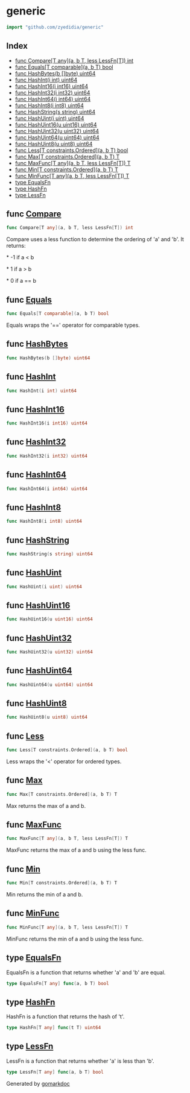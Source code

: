 <!-- Code generated by gomarkdoc. DO NOT EDIT -->

# generic

```go
import "github.com/zyedidia/generic"
```

## Index

- [func Compare[T any](a, b T, less LessFn[T]) int](<#func-compare>)
- [func Equals[T comparable](a, b T) bool](<#func-equals>)
- [func HashBytes(b []byte) uint64](<#func-hashbytes>)
- [func HashInt(i int) uint64](<#func-hashint>)
- [func HashInt16(i int16) uint64](<#func-hashint16>)
- [func HashInt32(i int32) uint64](<#func-hashint32>)
- [func HashInt64(i int64) uint64](<#func-hashint64>)
- [func HashInt8(i int8) uint64](<#func-hashint8>)
- [func HashString(s string) uint64](<#func-hashstring>)
- [func HashUint(i uint) uint64](<#func-hashuint>)
- [func HashUint16(u uint16) uint64](<#func-hashuint16>)
- [func HashUint32(u uint32) uint64](<#func-hashuint32>)
- [func HashUint64(u uint64) uint64](<#func-hashuint64>)
- [func HashUint8(u uint8) uint64](<#func-hashuint8>)
- [func Less[T constraints.Ordered](a, b T) bool](<#func-less>)
- [func Max[T constraints.Ordered](a, b T) T](<#func-max>)
- [func MaxFunc[T any](a, b T, less LessFn[T]) T](<#func-maxfunc>)
- [func Min[T constraints.Ordered](a, b T) T](<#func-min>)
- [func MinFunc[T any](a, b T, less LessFn[T]) T](<#func-minfunc>)
- [type EqualsFn](<#type-equalsfn>)
- [type HashFn](<#type-hashfn>)
- [type LessFn](<#type-lessfn>)


## func [Compare](<https://github.com/zyedidia/generic/blob/master/generic.go#L35>)

```go
func Compare[T any](a, b T, less LessFn[T]) int
```

Compare uses a less function to determine the ordering of 'a' and 'b'\. It returns:

\* \-1 if a \< b

\* 1 if a \> b

\* 0 if a == b

## func [Equals](<https://github.com/zyedidia/generic/blob/master/generic.go#L19>)

```go
func Equals[T comparable](a, b T) bool
```

Equals wraps the '==' operator for comparable types\.

## func [HashBytes](<https://github.com/zyedidia/generic/blob/master/generic.go#L109>)

```go
func HashBytes(b []byte) uint64
```

## func [HashInt](<https://github.com/zyedidia/generic/blob/master/generic.go#L100>)

```go
func HashInt(i int) uint64
```

## func [HashInt16](<https://github.com/zyedidia/generic/blob/master/generic.go#L94>)

```go
func HashInt16(i int16) uint64
```

## func [HashInt32](<https://github.com/zyedidia/generic/blob/master/generic.go#L91>)

```go
func HashInt32(i int32) uint64
```

## func [HashInt64](<https://github.com/zyedidia/generic/blob/master/generic.go#L88>)

```go
func HashInt64(i int64) uint64
```

## func [HashInt8](<https://github.com/zyedidia/generic/blob/master/generic.go#L97>)

```go
func HashInt8(i int8) uint64
```

## func [HashString](<https://github.com/zyedidia/generic/blob/master/generic.go#L106>)

```go
func HashString(s string) uint64
```

## func [HashUint](<https://github.com/zyedidia/generic/blob/master/generic.go#L103>)

```go
func HashUint(i uint) uint64
```

## func [HashUint16](<https://github.com/zyedidia/generic/blob/master/generic.go#L82>)

```go
func HashUint16(u uint16) uint64
```

## func [HashUint32](<https://github.com/zyedidia/generic/blob/master/generic.go#L79>)

```go
func HashUint32(u uint32) uint64
```

## func [HashUint64](<https://github.com/zyedidia/generic/blob/master/generic.go#L76>)

```go
func HashUint64(u uint64) uint64
```

## func [HashUint8](<https://github.com/zyedidia/generic/blob/master/generic.go#L85>)

```go
func HashUint8(u uint8) uint64
```

## func [Less](<https://github.com/zyedidia/generic/blob/master/generic.go#L24>)

```go
func Less[T constraints.Ordered](a, b T) bool
```

Less wraps the '\<' operator for ordered types\.

## func [Max](<https://github.com/zyedidia/generic/blob/master/generic.go#L45>)

```go
func Max[T constraints.Ordered](a, b T) T
```

Max returns the max of a and b\.

## func [MaxFunc](<https://github.com/zyedidia/generic/blob/master/generic.go#L61>)

```go
func MaxFunc[T any](a, b T, less LessFn[T]) T
```

MaxFunc returns the max of a and b using the less func\.

## func [Min](<https://github.com/zyedidia/generic/blob/master/generic.go#L53>)

```go
func Min[T constraints.Ordered](a, b T) T
```

Min returns the min of a and b\.

## func [MinFunc](<https://github.com/zyedidia/generic/blob/master/generic.go#L69>)

```go
func MinFunc[T any](a, b T, less LessFn[T]) T
```

MinFunc returns the min of a and b using the less func\.

## type [EqualsFn](<https://github.com/zyedidia/generic/blob/master/generic.go#L10>)

EqualsFn is a function that returns whether 'a' and 'b' are equal\.

```go
type EqualsFn[T any] func(a, b T) bool
```

## type [HashFn](<https://github.com/zyedidia/generic/blob/master/generic.go#L16>)

HashFn is a function that returns the hash of 't'\.

```go
type HashFn[T any] func(t T) uint64
```

## type [LessFn](<https://github.com/zyedidia/generic/blob/master/generic.go#L13>)

LessFn is a function that returns whether 'a' is less than 'b'\.

```go
type LessFn[T any] func(a, b T) bool
```



Generated by [gomarkdoc](<https://github.com/princjef/gomarkdoc>)
